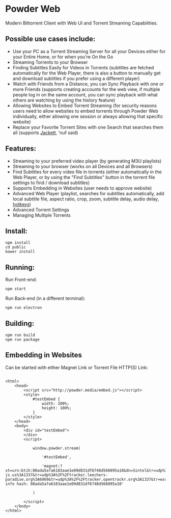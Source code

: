 # Powder Web

Modern Bittorrent Client with Web UI and Torrent Streaming Capabilities.


## Possible use cases include:

- Use your PC as a Torrent Streaming Server for all your Devices either for your Entire Home, or for when you're On the Go
- Streaming Torrents to your Browser
- Finding Subtitles Easily for Videos in Torrents (subtitles are fetched automatically for the Web Player, there is also a button to manually get and download subtitles if you prefer using a different player)
- Watch with Friends from a Distance, you can Sync Playback with one or more Friends (supports creating accounts for the web view, if multiple people log in on the same account, you can sync playback with what others are watching by using the history feature)
- Allowing Websites to Embed Torrent Streaming (for security reasons users need to allow websites to embed torrents through Powder Web individually, either allowing one session or always allowing that specific website)
- Replace your Favorite Torrent Sites with one Search that searches them all (supports [Jackett](https://github.com/Jackett/Jackett), 'nuf said)


## Features:

- Streaming to your preferred video player (by generating M3U playlists)
- Streaming to your browser (works on all Devices and all Browsers)
- Find Subtitles for every video file in torrents (either automatically in the Web Player, or by using the "Find Subtitles" button in the torrent file settings to find / download subtitles)
- Supports Embedding in Websites (user needs to approve website)
- Advanced Web Player (playlist, searches for subtitles automatically, add local subtitle file, aspect ratio, crop, zoom, subtitle delay, audio delay, [hotkeys](https://github.com/jaruba/PowderWeb/wiki/Web-Player-Hotkeys))
- Advanced Torrent Settings
- Managing Multiple Torrents


## Install:

```
npm install
cd public
bower install
```


## Running:

Run Front-end:

```
npm start
```


Run Back-end (in a different terminal):

```
npm run electron
```


## Building:

```
npm run build
npm run package
```


## Embedding in Websites

Can be started with either Magnet Link or Torrent File HTTP(S) Link:

```

<html>
	<head>
		<script src="http://powder.media/embed.js"></script>
		<style>
			#testEmbed {
				width: 100%;
				height: 100%;
			}
		</style>
	</head>
	<body>
		<div id="testEmbed">
		</div>
		<script>

			window.powder.stream(

				'#testEmbed',

				'magnet:?xt=urn:btih:08ada5a7a6183aae1e09d831df6748d566095a10&dn=Sintel&tr=udp%3A%2F%2Fexplodie.org%3A6969&tr=udp%3A%2F%2Ftracker.coppersurfer.tk%3A6969&tr=udp%3A%2F%2Ftracker.empire-js.us%3A1337&tr=udp%3A%2F%2Ftracker.leechers-paradise.org%3A6969&tr=udp%3A%2F%2Ftracker.opentrackr.org%3A1337&tr=wss%3A%2F%2Ftracker.btorrent.xyz&tr=wss%3A%2F%2Ftracker.fastcast.nz&tr=wss%3A%2F%2Ftracker.openwebtorrent.com&ws=https%3A%2F%2Fwebtorrent.io%2Ftorrents%2F
info hash: 08ada5a7a6183aae1e09d831df6748d566095a10'

			)

		</script>
	</body>
</html>
```
